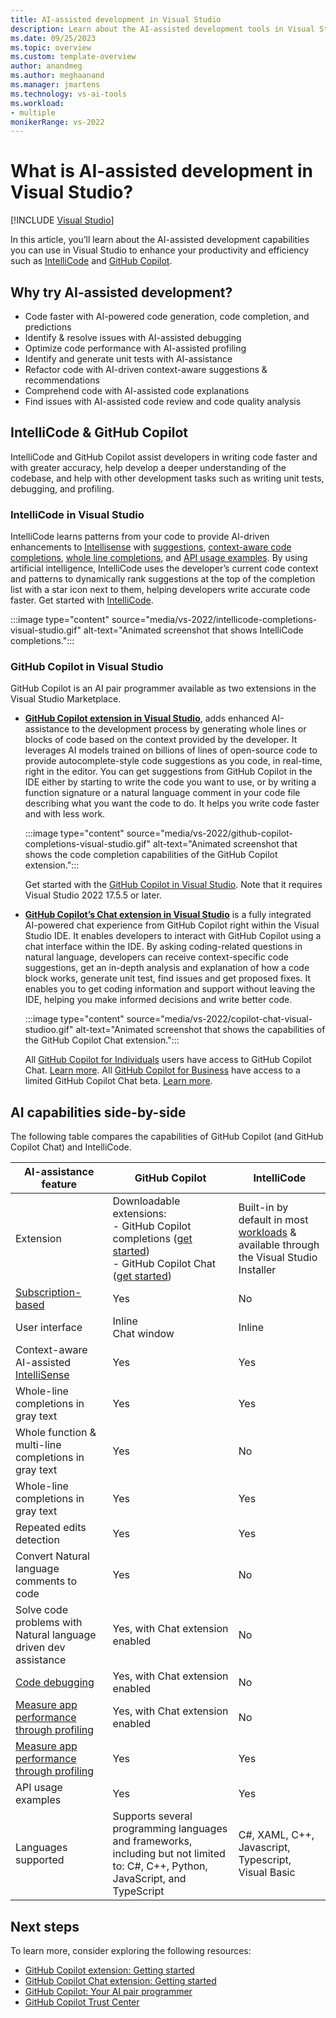 ```yaml
---
title: AI-assisted development in Visual Studio
description: Learn about the AI-assisted development tools in Visual Studio, such as Intellicode, GitHub Copilot, and Github Copilot Chat, and how they can help you write code more efficiently.
ms.date: 09/25/2023
ms.topic: overview 
ms.custom: template-overview
author: anandmeg
ms.author: meghaanand
ms.manager: jmartens
ms.technology: vs-ai-tools
ms.workload:
- multiple
monikerRange: vs-2022
---
```

# What is AI-assisted development in Visual Studio?

 [!INCLUDE [Visual Studio](~/includes/applies-to-version/vs-windows-only.md)]

In this article, you’ll learn about the AI-assisted development capabilities you can use in Visual Studio to enhance your productivity and efficiency such as [IntelliCode](/visualstudio/intellicode/intellicode-visual-studio) and [GitHub Copilot](visual-studio-github-copilot-extension.md).

## Why try AI-assisted development?

- Code faster with AI-powered code generation, code completion, and predictions 
- Identify & resolve issues with AI-assisted debugging
- Optimize code performance with AI-assisted profiling
- Identify and generate unit tests with AI-assistance 
- Refactor code with AI-driven context-aware suggestions & recommendations 
- Comprehend code with AI-assisted code explanations 
- Find issues with AI-assisted code review and code quality analysis 

## IntelliCode & GitHub Copilot

IntelliCode and GitHub Copilot assist developers in writing code faster and with greater accuracy, help develop a deeper understanding of the codebase, and help with other development tasks such as writing unit tests, debugging, and profiling.

### IntelliCode in Visual Studio

IntelliCode learns patterns from your code to provide AI-driven enhancements to [Intellisense](using-intellisense.md) with [suggestions](/visualstudio/intellicode/intellicode-suggestions), [context-aware code completions](/visualstudio/intellicode/intellicode-visual-studio#context-aware-code-completions), [whole line completions](/visualstudio/intellicode/visual-studio-whole-line-completions), and [API usage examples](https://devblogs.microsoft.com/visualstudio/intellicode-api-usage-examples). By using artificial intelligence, IntelliCode uses the developer’s current code context and patterns to dynamically rank suggestions at the top of the completion list with a star icon next to them, helping developers write accurate code faster. Get started with [IntelliCode](/visualstudio/intellicode/).

:::image type="content" source="media/vs-2022/intellicode-completions-visual-studio.gif" alt-text="Animated screenshot that shows IntelliCode completions.":::

### GitHub Copilot in Visual Studio

GitHub Copilot is an AI pair programmer available as two extensions in the Visual Studio Marketplace.

- **[GitHub Copilot extension in Visual Studio](https://marketplace.visualstudio.com/items?itemName=GitHub.copilotvs)**, adds enhanced AI-assistance to the development process by generating whole lines or blocks of code based on the context provided by the developer. It leverages AI models trained on billions of lines of open-source code to provide autocomplete-style code suggestions as you code, in real-time, right in the editor. You can get suggestions from GitHub Copilot in the IDE either by starting to write the code you want to use, or by writing a function signature or a natural language comment in your code file describing what you want the code to do. It helps you write code faster and with less work. 

  :::image type="content" source="media/vs-2022/github-copilot-completions-visual-studio.gif" alt-text="Animated screenshot that shows the code completion capabilities of the GitHub Copilot extension.":::

  Get started with the [GitHub Copilot in Visual Studio](visual-studio-github-copilot-extension.md). Note that it requires Visual Studio 2022 17.5.5 or later. 

- **[GitHub Copilot’s Chat extension in Visual Studio]()** is a fully integrated AI-powered chat experience from GitHub Copilot right within the Visual Studio IDE. It enables developers to interact with GitHub Copilot using a chat interface within the IDE. By asking coding-related questions in natural language, developers can receive context-specific code suggestions, get an in-depth analysis and explanation of how a code block works, generate unit test, find issues and get proposed fixes. It enables you to get coding information and support without leaving the IDE, helping you make informed decisions and write better code.  
  
  :::image type="content" source="media/vs-2022/copilot-chat-visual-studioo.gif" alt-text="Animated screenshot that shows the capabilities of the GitHub Copilot Chat extension.":::

  All [GitHub Copilot for Individuals](https://docs.github.com/copilot/overview-of-github-copilot/about-github-copilot-for-individuals) users have access to GitHub Copilot Chat. [Learn more](https://github.blog/2023-09-20-github-copilot-chat-beta-now-available-for-all-individuals/#how-developers-can-access-github-copilot-chat-beta).
  All [GitHub Copilot for Business](https://docs.github.com/copilot/overview-of-github-copilot/about-github-copilot-for-business) have access to a limited GitHub Copilot Chat beta. [Learn more](https://github.blog/2023-07-20-github-copilot-chat-beta-now-available-for-every-organization/).

## AI capabilities side-by-side

The following table compares the capabilities of GitHub Copilot (and GitHub Copilot Chat) and IntelliCode.

| **AI-assistance feature** | **GitHub Copilot** | **IntelliCode** |
|---------------------------|--------------------|-----------------|
| Extension | Downloadable extensions: <br/>- GitHub Copilot completions ([get started](https://marketplace.visualstudio.com/items?itemName=GitHub.copilotvs)) <br/>- GitHub Copilot Chat ([get started](https://marketplace.visualstudio.com/items?itemName=VisualStudioExptTeam.VSGitHubCopilot)) | Built-in by default in most [workloads](../install/modify-visual-studio.md#change-workloads-or-individual-components) & available through the Visual Studio Installer |
| [Subscription-based](https://docs.github.com/en/billing/managing-billing-for-github-copilot/about-billing-for-github-copilot) | Yes | No |                                                                                        |
| User interface   | Inline <br/>Chat window | Inline |
| Context-aware AI-assisted [IntelliSense](using-intellisense.md) | Yes | Yes |
| Whole-line completions in gray text | Yes | Yes |
| Whole function & multi-line completions in gray text | Yes | No |
| Whole-line completions in gray text | Yes | Yes |
| Repeated edits detection | Yes | Yes |
| Convert Natural language comments to code| Yes | No |
| Solve code problems with Natural language driven dev assistance | Yes, with Chat extension enabled | No |
| [Code debugging](../debugger/debug-with-copilot.md) | Yes, with Chat extension enabled | No |
| [Measure app performance through profiling](https://devblogs.microsoft.com/visualstudio/simplified-code-refinement-and-debugging-with-github-copilot-chat/#cpu-usage-auto-insights-in-the-profiler) | Yes, with Chat extension enabled | No |
| [Measure app performance through profiling](https://devblogs.microsoft.com/visualstudio/simplified-code-refinement-and-debugging-with-github-copilot-chat/#cpu-usage-auto-insights-in-the-profiler) | Yes | Yes |
| API usage examples | Yes | Yes |
| Languages supported | Supports several programming languages and frameworks, including but not limited to: C#, C++, Python, JavaScript, and TypeScript| C#, XAML, C++, Javascript, Typescript, Visual Basic |

## Next steps

To learn more, consider exploring the following resources:

- [GitHub Copilot extension: Getting started](https://docs.github.com/copilot/getting-started-with-github-copilot?tool=visualstudio)
- [GitHub Copilot Chat extension: Getting started](https://docs.github.com/copilot/getting-started-with-github-copilot?tool=visualstudio)
- [GitHub Copilot: Your AI pair programmer](https://github.com/features/copilot)
- [GitHub Copilot Trust Center](https://resources.github.com/copilot-trust-center/)
